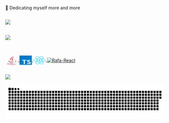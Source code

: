 <p> 🥇 Dedicating myself more and more </p>

##

  <a href="https://github.com/brendongabriel">
  <img height="180em"  src="https://github-readme-stats.vercel.app/api?username=brendongabriel&show_icons=true&theme=github_dark&include_all_commits=true&count_private=true"/>
  
  ##
  <img height="180em"  src="https://github-readme-stats.vercel.app/api/top-langs/?username=brendongabriel&layout=compact&langs_count=7&theme=github_dark"/>
  
  ##
<div style="display: inline_block"><br>
  <img align="center" alt="Rafa-Js" height="30" width="40" src="https://raw.githubusercontent.com/devicons/devicon/master/icons/java/java-plain.svg">
  <img align="center" alt="Rafa-Ts" height="30" width="40" src="https://raw.githubusercontent.com/devicons/devicon/master/icons/typescript/typescript-plain.svg">
  <img align="center" alt="Rafa-React" height="30" width="40" src="https://raw.githubusercontent.com/devicons/devicon/master/icons/react/react-original.svg">
  <img align="center" alt="Rafa-React" height="30" width="40" src="https://cdn.jsdelivr.net/gh/devicons/devicon/icons/css3/css3-original.svg">
</div>
  
  ##
<div> 
  <a href="https://www.instagram.com/brendon__gabriel/" target="_blank"><img src="https://img.shields.io/badge/-Instagram-%23E4405F?style=for-the-badge&logo=instagram&logoColor=white" target="_blank"></a>
<!--   <a href="https://www.linkedin.com/in/rafaella-ballerini-45875016a" target="_blank"><img src="https://img.shields.io/badge/-LinkedIn-%230077B5?style=for-the-badge&logo=linkedin&logoColor=white" target="_blank"></a>  -->
 
  ![Snake animation](https://github.com/brendongabriel/brendongabriel/blob/output/github-contribution-grid-snake.svg)
 
</div>
  
##
